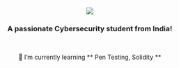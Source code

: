 <h1 align="center">
    <img src="https://readme-typing-svg.herokuapp.com/?font=Righteous&size=35&center=true&vCenter=true&width=500&height=70&duration=4000&lines=Hi+There!+👋;+I'm+Shree+!;" />
</h1>
<h3 align="center">A passionate Cybersecurity student from India! </h3>  
<br>
<div align="center">
    
 🌱 I’m currently learning ** Pen Testing, Solidity **
 
 </div>
